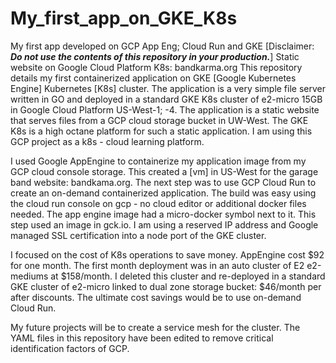 # My_first_app_on_GKE_K8s
My first app developed on GCP App Eng; Cloud Run and GKE
[Disclaimer:  ***Do not use the contents of this repository in your production.***]
Static website on Google Cloud Platform K8s:  bandkarma.org
This repository details my first containerized application on GKE [Google Kubernetes Engine] Kubernetes [K8s] cluster.  The application is a very simple file server written in GO and deployed in a standard GKE K8s cluster of e2-micro 15GB in Google Cloud Platform US-West-1; -4.  The application is a static website that serves files from a GCP cloud storage bucket in UW-West.  The GKE K8s is a high octane platform for such a static application.  I am using this GCP project as a k8s - cloud  learning platform.   

I used Google AppEngine to containerize my application image from my GCP cloud console storage.   This created a [vm] in US-West for the garage band website:  bandkama.org.  The next step was to use GCP Cloud Run to create an on-demand containerized application. The build was easy using the cloud run console on gcp - no cloud editor or additional docker files needed.  The app engine image had a micro-docker symbol next to it.  This step used an image in gck.io.   I am using a reserved IP address and Google managed SSL certification into a node port of the GKE cluster.  

I focused on the cost of K8s operations to save money.  AppEngine cost $92 for one month.  The first month deployment was in an auto cluster of E2 e2-mediums at $158/month.  I deleted this cluster and re-deployed in a standard GKE cluster of e2-micro linked to dual zone storage bucket: $46/month per after discounts.  The ultimate cost savings would be to use on-demand Cloud Run.    

My future projects will be to create a service mesh for the cluster.  The YAML files in this repository have been edited to remove critical identification factors of GCP.

